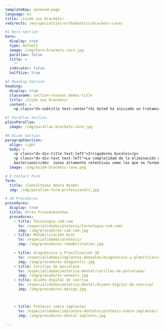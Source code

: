 ```yaml
---
templateKey: annexed-page
language: es
title: ¡Cuide sus brackets!
redirects: /en/specialties/orthodontics/brackets-care/

#1 Hero Section
hero:
  display: true
  type: default
  image: /img/hero-brackets-care.jpg
  parallax: false
  title: >
    ''
  indicator: false
  halfSize: true

#2 Heading Section
heading:
  display: true
  classname: section-reasons bebas-title
  title: ¡Cuide sus brackets!
  content: >
    <p class="dv-subtitle text-center">Si Usted ha iniciado un tratamiento de Ortodoncia es necesario que conozca la siguiente información y cumpla con estas sencillas indicaciones:</p>

#7 Parallax Section
plainParallax:
  image: /img/parallax-brackets-care.jpg

#8 Aside Section
paragraphSection:
  align: right
  body: >
    <p class="dv-div-title text-left">Irrigadores bucales</p>
    <p class="dv-div-text text-left">La complejidad de la eliminación del biofilm oral <em>(placa 
    bacteriana)</em>  zonas altamente retentivas como las que se forman con los aparatos de Ortodoncia puede generar con facilidad inflamación gingival, caries dental y halitosis. Gran cantidad de ensayos clínicos han demostrado que, bajo esas condiciones, los irrigadores bucales Waterpik® eliminan el 99,9% de la placa depositada sobre dientes, encías y lugares de difícil acceso, gracias a la aplicación directa de un chorro pulsátil de agua o colutorio común.</p><p class="dv-div-text text-left">A nuestro entender, la técnica de irrigación estará siempre indicada como recurso coadyuvante en la higiene de pacientes portadores de Ortodoncia, Prótesis Fija e Implantes Dentales.</p><img src="https://dentalvip.com.ve/wp-content/uploads/2018/09/cuide-sus-brackets-waterpik.jpg" alt="Logo" class="dv-sp-log">   
  image: /img/aside-brackets-care.png

# 9 Contact Form
form:
  title: ¡Consúltenos Ahora Mismo!
  img: /img/parallax-form-professionals.jpg

# 10 Procedures
procedures:
  display: true
  title: Otros Procedimientos
  procedures:
    - title: Técnologia cad-cam
      to: /especialidades/protesis/tecnologia-cad-cam/
      img: /img/procedures-cad-cam.jpg
    - title: Rehabilitación Oral
      to: /especialidades/protesis/
      img: /img/procedures-rehabilitation.jpg

    - title: Diagnóstico y Planificación 3D
      to: /especialidades/implantes-dentales/diagnostico-y-planificacion-3d/
      img: /img/procedures-diagnostic.jpg
    - title: Carillas de porcelana
      to: /especialidades/estetica-dental/carillas-de-porcelana/
      img: /img/procedures-veneers.jpg
    - title: Diseño digital de sonrisa
      to: /especialidades/estetica-dental/diseno-digital-de-sonrisa/
      img: /img/procedures-design.jpg



    - title: Prótesis sobre implantes
      to: /especialidades/implantes-dentales/protesis-sobre-implantes/
      img: /img/procedures-dental-implants.jpg

---
```

